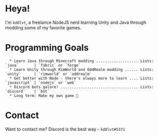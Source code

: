 # Heya!

I'm `kd8lvt`, a freelance NodeJS nerd learning Unity and Java through modding some of my favorite games.

# Programming Goals
```
  * Learn Java through Minecraft modding ................... Lists: `java`       | `fabric` or `forge`
  * Learn Unity through RimWorld and OddRealm modding ...... Lists: `unity`      | `rimworld` or `oddrealm`
  * Get better with Node - there's always more to learn .... Lists: `javascript` | `nodejs` or `web`
  * Discord bots galore! ................................... Lists: `discord`    | `bot`
  * Long term: Make my own game 👀
```
# Contact

Want to contact me? Discord is the best way - `kd8lvt#5371`
<!---
kd8lvt/kd8lvt is a ✨ special ✨ repository because its `README.md` (this file) appears on your GitHub profile.
You can click the Preview link to take a look at your changes.
--->
